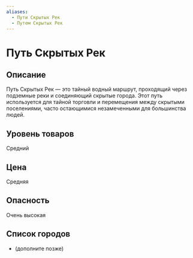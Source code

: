 ```yaml
---
aliases:
  - Пути Скрытых Рек
  - Путем Скрытых Рек
---
```


# Путь Скрытых Рек

## Описание
Путь Скрытых Рек — это тайный водный маршрут, проходящий через подземные реки и соединяющий скрытые города. Этот путь используется для тайной торговли и перемещения между скрытыми поселениями, часто остающимися незамеченными для большинства людей.

## Уровень товаров
Средний

## Цена
Средняя

## Опасность
Очень высокая

## Список городов
- (дополните позже)
